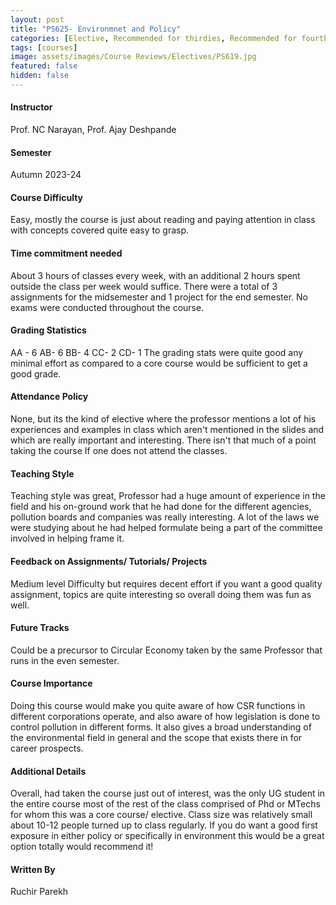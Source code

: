```yaml
---
layout: post
title: "PS625- Environmnet and Policy"
categories: [Elective, Recommended for thirdies, Recommended for fourthies, Environment And Policy]
tags: [courses]
image: assets/images/Course Reviews/Electives/PS619.jpg
featured: false
hidden: false
---
```


#### Instructor
Prof. NC Narayan, Prof. Ajay Deshpande

#### Semester
Autumn 2023-24

#### Course Difficulty
Easy, mostly the course is just about reading and paying attention in class with concepts covered quite easy to grasp.

#### Time commitment needed
About 3 hours of classes every week, with an additional 2 hours spent outside the class per week would suffice. There were a total of 3 assignments for the midsemester and 1 project for the end semester. No exams were conducted throughout the course. 

#### Grading Statistics
AA - 6
AB- 6
BB- 4
CC- 2
CD- 1
The grading stats were quite good any minimal effort as compared to a core course would be sufficient to get a good grade.

#### Attendance Policy
None, but its the kind of elective where the professor mentions a lot of his experiences and examples in class which aren't mentioned in the slides and which are really important and interesting. There isn't that much of a point taking the course If one does not attend the classes.

#### Teaching Style
Teaching style was great, Professor had a huge amount of experience in the field and his on-ground work that he had done for the different agencies, pollution boards and companies was really interesting. A lot of the laws we were studying about he had helped formulate being a part of the committee involved in helping frame it.

#### Feedback on Assignments/ Tutorials/ Projects
Medium level Difficulty but requires decent effort if you want a good quality assignment, topics are quite interesting so overall doing them was fun as well.

#### Future Tracks
Could be a precursor to Circular Economy taken by the same Professor that runs in the even semester.

#### Course Importance
Doing this course would make you quite aware of how CSR functions in different corporations operate, and also aware of how legislation is done to control pollution in different forms. It also gives a broad understanding of the environmental field in general and the scope that exists there in for career prospects.

#### Additional Details
Overall, had taken the course just out of interest, was the only UG student in the entire course most of the rest of the class comprised of Phd or MTechs for whom this was a core course/ elective. Class size was relatively small about 10-12 people turned up to class regularly. If you do want a good first exposure in either policy or specifically in environment this would be a great option totally would recommend it!

#### Written By
Ruchir Parekh

